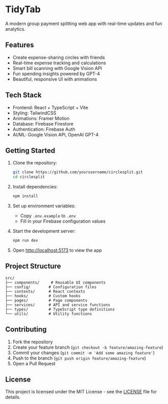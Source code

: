 # TidyTab

A modern group payment splitting web app with real-time updates and fun analytics.

## Features

- Create expense-sharing circles with friends
- Real-time expense tracking and calculations
- Smart bill scanning with Google Vision API
- Fun spending insights powered by GPT-4
- Beautiful, responsive UI with animations

## Tech Stack

- Frontend: React + TypeScript + Vite
- Styling: TailwindCSS
- Animations: Framer Motion
- Database: Firebase Firestore
- Authentication: Firebase Auth
- AI/ML: Google Vision API, OpenAI GPT-4

## Getting Started

1. Clone the repository:

   ```bash
   git clone https://github.com/yourusername/circlesplit.git
   cd circlesplit
   ```

2. Install dependencies:

   ```bash
   npm install
   ```

3. Set up environment variables:

   - Copy `.env.example` to `.env`
   - Fill in your Firebase configuration values

4. Start the development server:

   ```bash
   npm run dev
   ```

5. Open [http://localhost:5173](http://localhost:5173) to view the app

## Project Structure

```
src/
├── components/     # Reusable UI components
├── config/        # Configuration files
├── contexts/      # React contexts
├── hooks/         # Custom hooks
├── pages/         # Page components
├── services/      # API and service functions
├── types/         # TypeScript type definitions
└── utils/         # Utility functions
```

## Contributing

1. Fork the repository
2. Create your feature branch (`git checkout -b feature/amazing-feature`)
3. Commit your changes (`git commit -m 'Add some amazing feature'`)
4. Push to the branch (`git push origin feature/amazing-feature`)
5. Open a Pull Request

## License

This project is licensed under the MIT License - see the [LICENSE](LICENSE) file for details.
